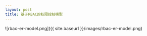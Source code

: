 ```yaml
---
layout: post
title: 基于RBAC的权限控制模型
---
```


![rbac-er-model.png]({{ site.baseurl }}/images/rbac-er-model.png)
